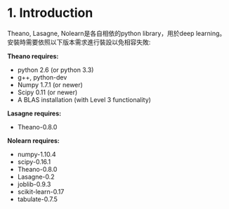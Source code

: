 # 1. Introduction
Theano, Lasagne, Nolearn是各自相依的python library，用於deep learning。安裝時需要依照以下版本需求進行裝設以免相容失敗:

**Theano requires:**

* python 2.6 (or python 3.3)
* g++, python-dev
* Numpy 1.7.1 (or newer)
* Scipy 0.11 (or newer)
* A BLAS installation (with Level 3 functionality)

**Lasagne requires:**

* Theano-0.8.0

**Nolearn requires:**

* numpy-1.10.4
* scipy-0.16.1
* Theano-0.8.0
* Lasagne-0.2
* joblib-0.9.3
* scikit-learn-0.17
* tabulate-0.7.5


